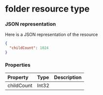 # folder resource type



### JSON representation

Here is a JSON representation of the resource

```json
{
  "childCount": 1024
}

```
### Properties
| Property	   | Type	|Description|
|:---------------|:--------|:----------|
|childCount|Int32||

<!-- uuid: 11b16e91-f6f1-4d98-bf7d-c3cd83889c57\n2015-10-09 15:15:44 UTC -->